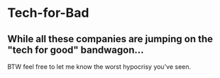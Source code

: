 # Tech-for-Bad

## While all these companies are jumping on the "tech for good" bandwagon...

BTW feel free to let me know the worst hypocrisy you've seen.
